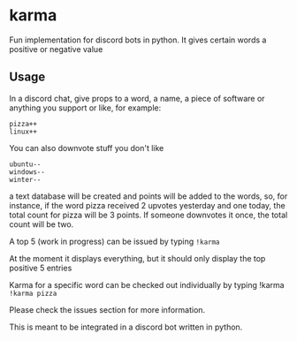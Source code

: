 # karma
Fun implementation for discord bots in python. It gives certain words a positive or negative value


## Usage

In a discord chat, give props to a word, a name, a piece of software or anything you support or like, for example:

```
pizza++
linux++
```

You can also downvote stuff you don't like

```
ubuntu--
windows--
winter--
```

a text database will be created and points will be added to the words, so, for instance, if the word pizza received 2 upvotes yesterday
and one today, the total count for pizza will be 3 points. If someone downvotes it once, the total count will be two. 


A top 5 (work in progress) can be issued by typing ```!karma```

At the moment it displays everything, but it should only display the top positive 5 entries

Karma for a specific word can be checked out individually by typing !karma <word> ```!karma pizza```


Please check the issues section for more information.

This is meant to be integrated in a discord bot written in python.



